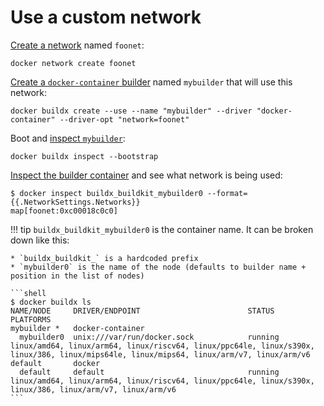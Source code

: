 # Use a custom network

[Create a network](https://docs.docker.com/engine/reference/commandline/network_create/) named `foonet`:

```shell
docker network create foonet
```

[Create a `docker-container` builder](../reference/buildx_create.md) named
`mybuilder` that will use this network:

```shell
docker buildx create --use --name "mybuilder" --driver "docker-container" --driver-opt "network=foonet"
```

Boot and [inspect `mybuilder`](../reference/buildx_inspect.md):

```shell
docker buildx inspect --bootstrap
```

[Inspect the builder container](https://docs.docker.com/engine/reference/commandline/inspect/)
and see what network is being used:

```shell
$ docker inspect buildx_buildkit_mybuilder0 --format={{.NetworkSettings.Networks}}
map[foonet:0xc00018c0c0]
```

!!! tip
    `buildx_buildkit_mybuilder0` is the container name. It can be broken down like this:

    * `buildx_buildkit_` is a hardcoded prefix
    * `mybuilder0` is the name of the node (defaults to builder name + position in the list of nodes)

    ```shell
    $ docker buildx ls
    NAME/NODE     DRIVER/ENDPOINT                        STATUS                 PLATFORMS
    mybuilder *   docker-container
      mybuilder0  unix:///var/run/docker.sock            running                linux/amd64, linux/arm64, linux/riscv64, linux/ppc64le, linux/s390x, linux/386, linux/mips64le, linux/mips64, linux/arm/v7, linux/arm/v6     
    default       docker
      default     default                                running                linux/amd64, linux/arm64, linux/riscv64, linux/ppc64le, linux/s390x, linux/386, linux/arm/v7, linux/arm/v6
    ```
